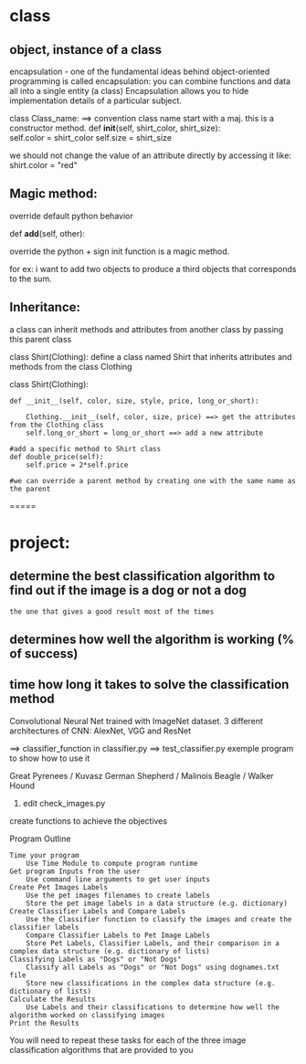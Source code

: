 # class

## object, instance of a class
encapsulation - one of the fundamental ideas behind object-oriented programming is called encapsulation: you can combine functions and data all into a single entity (a class) Encapsulation allows you to hide implementation details of a particular subject.


class Class_name:  ==> convention class name start with a maj. this is a constructor method.
    def __init__(self, shirt_color, shirt_size):   
        self.color = shirt_color
        self.size = shirt_size

we should not change the value of an attribute directly by accessing it like:
shirt.color = "red"


## Magic method:
override default python behavior

def __add__(self, other):

override the python + sign
init function is a magic method.

for ex: i want to add two objects to produce a third objects that corresponds to the sum.

## Inheritance:

a class can inherit methods and attributes from another class by passing this parent class 

class Shirt(Clothing):
    define a class named Shirt that inherits attributes and methods from the class Clothing


class Shirt(Clothing):
    
    def __init__(self, color, size, style, price, long_or_short):
    
        Clothing.__init__(self, color, size, price) ==> get the attributes from the Clothing class
        self.long_or_short = long_or_short ==> add a new attribute
    
    #add a specific method to Shirt class
    def double_price(self):
        self.price = 2*self.price

    #we can override a parent method by creating one with the same name as the parent



=====

# project:
  
## determine the best classification algorithm to find out if the image is a dog or not a dog
    the one that gives a good result most of the times

## determines how well the algorithm is working (% of success)

## time how long it takes to solve the classification method

Convolutional Neural Net trained with ImageNet dataset.
3 different architectures of CNN: AlexNet, VGG and ResNet


==> classifier_function in classifier.py
==> test_classifier.py exemple program to show how to use it

Great Pyrenees / Kuvasz
German Shepherd / Malinois
Beagle / Walker Hound

1) edit check_images.py

create functions to achieve the objectives



Program Outline

    Time your program
        Use Time Module to compute program runtime
    Get program Inputs from the user
        Use command line arguments to get user inputs
    Create Pet Images Labels
        Use the pet images filenames to create labels
        Store the pet image labels in a data structure (e.g. dictionary)
    Create Classifier Labels and Compare Labels
        Use the Classifier function to classify the images and create the classifier labels
        Compare Classifier Labels to Pet Image Labels
        Store Pet Labels, Classifier Labels, and their comparison in a complex data structure (e.g. dictionary of lists)
    Classifying Labels as "Dogs" or "Not Dogs"
        Classify all Labels as "Dogs" or "Not Dogs" using dognames.txt file
        Store new classifications in the complex data structure (e.g. dictionary of lists)
    Calculate the Results
        Use Labels and their classifications to determine how well the algorithm worked on classifying images
    Print the Results

You will need to repeat these tasks for each of the three image classification algorithms that are provided to you



